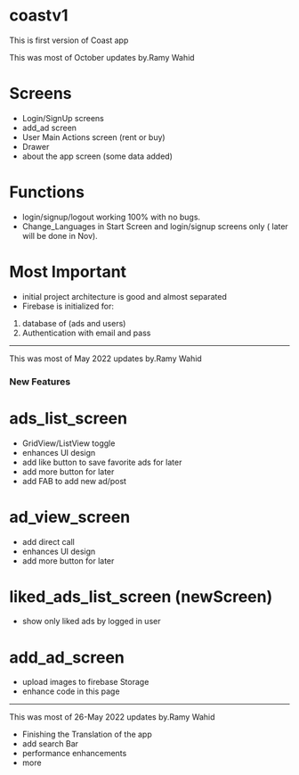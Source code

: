 # coastv1

This is first version of Coast app

This was most of October updates by.Ramy Wahid
# Screens
- Login/SignUp screens
- add_ad screen
- User Main Actions screen (rent or buy)
- Drawer
- about the app screen (some data added)

# Functions
- login/signup/logout working 100% with no bugs.
- Change_Languages in Start Screen and login/signup screens only ( later will be done in Nov).

# Most Important
- initial project architecture is good and almost separated
- Firebase is initialized for:
 1. database of (ads and users)
 2. Authentication with email and pass



------------------------------

This was most of May 2022 updates by.Ramy Wahid

### New Features

# ads_list_screen
- GridView/ListView toggle
- enhances UI design
- add like button to save favorite ads for later
- add more button for later
- add FAB to add new ad/post

# ad_view_screen
- add direct call
- enhances UI design
- add more button for later

# liked_ads_list_screen (newScreen)
- show only liked ads by logged in user

# add_ad_screen
- upload images to firebase Storage
- enhance code in this page

------------------------------

This was most of 26-May 2022 updates by.Ramy Wahid

- Finishing the Translation of the app
- add search Bar
- performance enhancements
- more